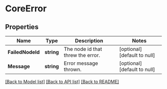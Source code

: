 # CoreError

## Properties
Name | Type | Description | Notes
------------ | ------------- | ------------- | -------------
**FailedNodeId** | **string** | The node id that threw the error. | [optional] [default to null]
**Message** | **string** | Error message thrown. | [optional] [default to null]

[[Back to Model list]](../README.md#documentation-for-models) [[Back to API list]](../README.md#documentation-for-api-endpoints) [[Back to README]](../README.md)


